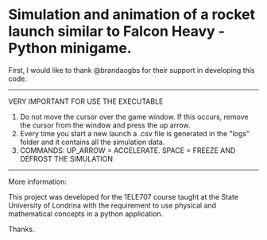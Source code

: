 # Simulation and animation of a rocket launch similar to Falcon Heavy - Python minigame.

First, I would like to thank @brandaogbs for their support in developing this code.

----------------------------------------------------------------------------------------------------------------------------
VERY IMPORTANT FOR USE THE EXECUTABLE
1. Do not move the cursor over the game window. If this occurs, remove the cursor from the window and press the up arrow.
3. Every time you start a new launch a .csv file is generated in the "logs" folder and it contains all the simulation data.
2. COMMANDS:
    UP_ARROW = ACCELERATE.
    SPACE = FREEZE AND DEFROST THE SIMULATION
----------------------------------------------------------------------------------------------------------------------------

More information:

This project was developed for the 1ELE707 course taught at the State University of Londrina with the requirement to use physical and mathematical concepts in a python application.


Thanks.
